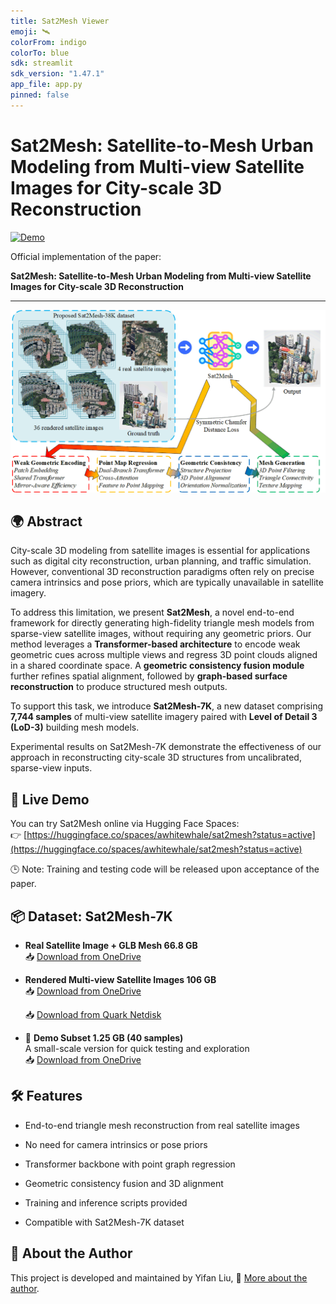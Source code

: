 ```yaml
---
title: Sat2Mesh Viewer
emoji: 🛰️
colorFrom: indigo
colorTo: blue
sdk: streamlit
sdk_version: "1.47.1"
app_file: app.py
pinned: false
---
```


# Sat2Mesh: Satellite-to-Mesh Urban Modeling from Multi-view Satellite Images for City-scale 3D Reconstruction

[![Demo](https://img.shields.io/badge/Live%20Demo-HuggingFace-blue)](https://huggingface.co/spaces/awhitewhale/sat2mesh?status=active)

Official implementation of the paper:

**Sat2Mesh: Satellite-to-Mesh Urban Modeling from Multi-view Satellite Images for City-scale 3D Reconstruction**

---

![Figure 1](fig1.png)

## 🌍 Abstract

City-scale 3D modeling from satellite images is essential for applications such as digital city reconstruction, urban planning, and traffic simulation. However, conventional 3D reconstruction paradigms often rely on precise camera intrinsics and pose priors, which are typically unavailable in satellite imagery.

To address this limitation, we present **Sat2Mesh**, a novel end-to-end framework for directly generating high-fidelity triangle mesh models from sparse-view satellite images, without requiring any geometric priors. Our method leverages a **Transformer-based architecture** to encode weak geometric cues across multiple views and regress 3D point clouds aligned in a shared coordinate space. A **geometric consistency fusion module** further refines spatial alignment, followed by **graph-based surface reconstruction** to produce structured mesh outputs.

To support this task, we introduce **Sat2Mesh-7K**, a new dataset comprising **7,744 samples** of multi-view satellite imagery paired with **Level of Detail 3 (LoD-3)** building mesh models.

Experimental results on Sat2Mesh-7K demonstrate the effectiveness of our approach in reconstructing city-scale 3D structures from uncalibrated, sparse-view inputs.

## 🔗 Live Demo

You can try Sat2Mesh online via Hugging Face Spaces:  
👉 [https://huggingface.co/spaces/awhitewhale/sat2mesh?status=active](https://huggingface.co/spaces/awhitewhale/sat2mesh?status=active)

🕒 Note: Training and testing code will be released upon acceptance of the paper.

## 📦 Dataset: Sat2Mesh-7K

- **Real Satellite Image + GLB Mesh 66.8 GB**  
  📥 [Download from OneDrive](https://1drv.ms/f/c/bb3d431e33a5aa64/Euszx4QVIxlKn_IBtol-QDYBsziOIRN1KC1ZWBIhXz1qJA?e=VChtDT)

- **Rendered Multi-view Satellite Images 106 GB**  
  📥 [Download from OneDrive](https://1drv.ms/u/c/bb3d431e33a5aa64/EWYcEOoSMc9FpCJYm-e_ejkBzZPv6H734OCKvpyr3clsvw?e=5yBbB8)

  📥 [Download from Quark Netdisk](https://pan.quark.cn/s/65a49ad76a6f?pwd=NPVV)



- 🧪 **Demo Subset 1.25 GB (40 samples)**  
  A small-scale version for quick testing and exploration  
  📥 [Download from OneDrive](https://1drv.ms/f/c/bb3d431e33a5aa64/EqYeFp3gVVZDrCpTpjU6UEkB-J1Su5NEfSsbiNfNHNnQyA?e=oX7hxr)

## 🛠️ Features
- End-to-end triangle mesh reconstruction from real satellite images

- No need for camera intrinsics or pose priors

- Transformer backbone with point graph regression

- Geometric consistency fusion and 3D alignment

- Training and inference scripts provided

- Compatible with Sat2Mesh-7K dataset

## 👤 About the Author

This project is developed and maintained by Yifan Liu,
🔗 [More about the author](https://awhitewhale.github.io/liuyifan/).
